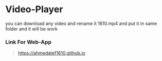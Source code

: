 # Video-Player
you can download any video and rename it 1610.mp4 and put it in same folder and it will be work
### Link For Web-App

> https://ahmedatef1610.github.io
